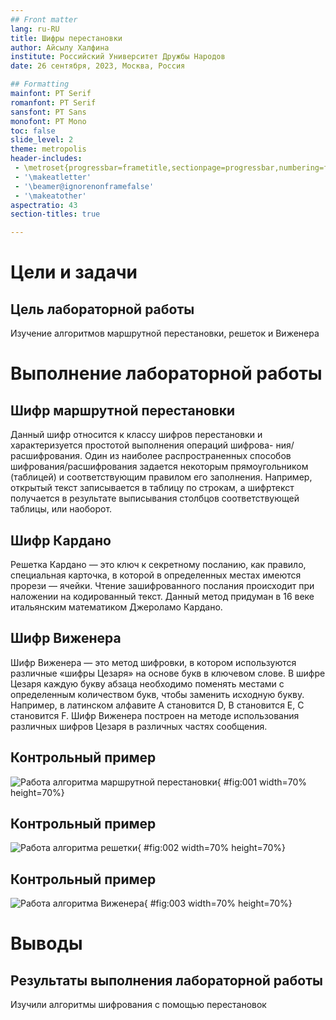 ```yaml
---
## Front matter
lang: ru-RU
title: Шифры перестановки
author: Айсылу Халфина
institute: Российский Университет Дружбы Народов
date: 26 сентября, 2023, Москва, Россия

## Formatting
mainfont: PT Serif
romanfont: PT Serif
sansfont: PT Sans
monofont: PT Mono
toc: false
slide_level: 2
theme: metropolis
header-includes: 
 - \metroset{progressbar=frametitle,sectionpage=progressbar,numbering=fraction}
 - '\makeatletter'
 - '\beamer@ignorenonframefalse'
 - '\makeatother'
aspectratio: 43
section-titles: true

---
```


# Цели и задачи

## Цель лабораторной работы

Изучение алгоритмов маршрутной перестановки, решеток и Виженера

# Выполнение лабораторной работы

## Шифр маршрутной перестановки

Данный шифр относится к классу шифров перестановки и характеризуется простотой выполнения операций шифрова- ния/расшифрования. Один из наиболее распространенных способов шифрования/расшифрования задается некоторым прямоугольником (таблицей) и соответствующим правилом его заполнения. Например, открытый текст записывается в таблицу по строкам, а шифртекст получается в результате выписывания столбцов соответствующей таблицы, или наоборот.

## Шифр Кардано

Решетка Кардано — это ключ к секретному посланию, как правило, специальная карточка, в которой в определенных местах имеются прорези — ячейки. Чтение зашифрованного послания происходит при наложении на кодированный текст.
Данный метод придуман в 16 веке итальянским математиком Джероламо Кардано.

## Шифр Виженера

Шифр Виженера — это метод шифровки, в котором используются различные «шифры Цезаря» на основе букв в ключевом слове. В шифре Цезаря каждую букву абзаца необходимо поменять местами с определенным количеством букв, чтобы заменить исходную букву. Например, в латинском алфавите А становится D, B становится Е, С становится F. Шифр Виженера построен на методе использования различных шифров Цезаря в различных частях сообщения.

## Контрольный пример

![Работа алгоритма маршрутной перестановки](image/01.png){ #fig:001 width=70% height=70%}

## Контрольный пример

![Работа алгоритма решетки](image/02.png){ #fig:002 width=70% height=70%}

## Контрольный пример

![Работа алгоритма Виженера](image/03.png){ #fig:003 width=70% height=70%}

# Выводы

## Результаты выполнения лабораторной работы

Изучили алгоритмы шифрования с помощью перестановок
